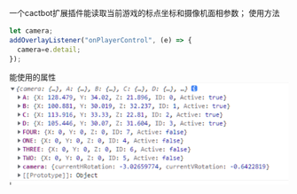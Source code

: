 一个cactbot扩展插件能读取当前游戏的标点坐标和摄像机面相参数；
使用方法
```javascript
let camera;
addOverlayListener("onPlayerControl", (e) => {
  camera=e.detail;
});
```
能使用的属性
![Alt](属性.png)

